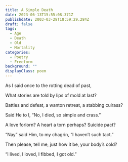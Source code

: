 ```yaml
---
title: A Simple Death
date: 2023-06-13T15:55:08.371Z
publishdate: 2003-03-28T18:59:29.284Z
draft: false
tags:
  - Age
  - Death
  - Old
  - Mortality
categories:
  - Poetry
  - Freeform
background: ""
displayClass: poem
---
```


As I said once to the rotting dead of past,

What stories are told by lips of mold at last?

Battles and defeat, a wanton retreat, a stabbing cuirass?

Said He to I, “No, I died, so simple and crass.”

A love forlorn? A heart a torn perhaps? Suicide pact?

“Nay” said Him, to my chagrin, “I haven’t such tact.”

Then please, tell me, just how it be, your body’s cold?

“I lived, I loved, I fibbed, I got old.”
